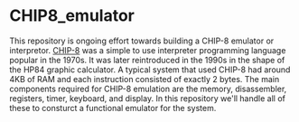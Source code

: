 # CHIP8_emulator

This repository is ongoing effort towards building a CHIP-8 emulator or interpretor. [CHIP-8](https://github.com/mattmikolay/chip-8) was a simple to use interpreter programming language popular in the 1970s. It was later reintroduced in the 1990s in the shape of the HP84 graphic calculator. A typical system that used CHIP-8 had around 4KB of RAM and each instruction consisted of exactly 2 bytes. The main components required for CHIP-8 emulation are the memory, disassembler, registers, timer, keyboard, and display. In this repository we'll handle all of these to consturct a functional emulator for the system.


